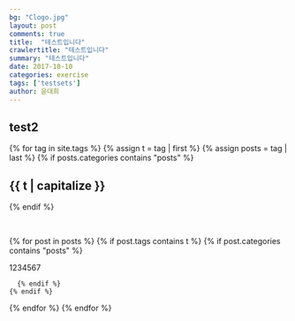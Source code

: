```yaml
---
bg: "Clogo.jpg"
layout: post
comments: true
title:  "테스트입니다"
crawlertitle: "테스트입니다"
summary: "테스트입니다"
date: 2017-10-10
categories: exercise
tags: ['testsets']
author: 윤대희
---
```


## test2 ##

{% for tag in site.tags %}
  {% assign t = tag | first %}
  {% assign posts = tag | last %}
  {% if posts.categories contains "posts" %}

<h2 class="category-key" id="{{ t | downcase }}">{{ t | capitalize }}</h2>

  {% endif %}
  
<br>

  {% for post in posts %}
    {% if post.tags contains t %}
      {% if post.categories contains "posts" %}
    
  1234567
  
      {% endif %}   
    {% endif %}
  {% endfor %}
{% endfor %}
